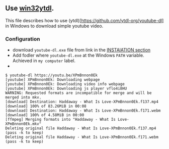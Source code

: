 ## Use [win32ytdl](https://github.com/ytdl-org/youtube-dl).

This file describes how to use (ytdl)[https://github.com/ytdl-org/youtube-dl] in Windows to download simple youtube video.

### Configuration

- download `youtube-dl.exe` file from link in the [INSTAlATION section](https://github.com/ytdl-org/youtube-dl#installation)
- Add fodler where `youtube-dl.exe` at the Windows `PATH` variable. Achieved in `my computer` label.
- 
```
$ youtube-dl https://youtu.be/XPmBnnon0Ek
[youtube] XPmBnnon0Ek: Downloading webpage
[youtube] XPmBnnon0Ek: Downloading video info webpage
[youtube] XPmBnnon0Ek: Downloading js player vflo4i8HU
WARNING: Requested formats are incompatible for merge and will be merged into mkv.
[download] Destination: Haddaway - What Is Love-XPmBnnon0Ek.f137.mp4
[download] 100% of 83.26MiB in 00:08
[download] Destination: Haddaway - What Is Love-XPmBnnon0Ek.f171.webm
[download] 100% of 4.58MiB in 00:00
[ffmpeg] Merging formats into "Haddaway - What Is Love-XPmBnnon0Ek.mkv"
Deleting original file Haddaway - What Is Love-XPmBnnon0Ek.f137.mp4 (pass -k to keep)
Deleting original file Haddaway - What Is Love-XPmBnnon0Ek.f171.webm (pass -k to keep)
```


